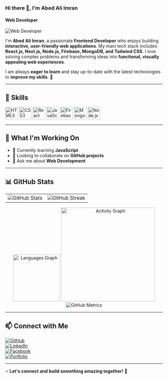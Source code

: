 ### Hi there 👋, I'm Abed Ali Imran  
#### Web Developer  

![Web Developer](https://media.licdn.com/dms/image/v2/D5616AQEi6ILVWrZG7Q/profile-displaybackgroundimage-shrink_350_1400/profile-displaybackgroundimage-shrink_350_1400/0/1738665100655?e=1744243200&v=beta&t=IFsYan72bCrV8AbiN1mAcbj1-LoUrokR385XSrVf8Lc)  

I'm **Abed Ali Imran**, a passionate **Frontend Developer** who enjoys building **interactive, user-friendly web applications**. My main tech stack includes **React.js, Next.js, Node.js, Firebase, MongoDB, and Tailwind CSS**. I love solving complex problems and transforming ideas into **functional, visually appealing web experiences**.  

I am always **eager to learn** and stay up-to-date with the latest technologies to **improve my skills**. 🚀  

---

## 🚀 Skills  

<div align="left">
  <img src="https://img.shields.io/badge/HTML5-E34F26?logo=html5&logoColor=white&style=for-the-badge" height="40" alt="HTML5" />
  <img src="https://img.shields.io/badge/CSS3-1572B6?logo=css3&logoColor=white&style=for-the-badge" height="40" alt="CSS3" />
  <img src="https://img.shields.io/badge/React-61DAFB?logo=react&logoColor=black&style=for-the-badge" height="40" alt="React" />
  <img src="https://img.shields.io/badge/JavaScript-F7DF1E?logo=javascript&logoColor=black&style=for-the-badge" height="40" alt="JavaScript" />
  <img src="https://img.shields.io/badge/Firebase-FFCA28?logo=firebase&logoColor=black&style=for-the-badge" height="40" alt="Firebase" />
  <img src="https://img.shields.io/badge/MongoDB-47A248?logo=mongodb&logoColor=white&style=for-the-badge" height="40" alt="MongoDB" />
  <img src="https://img.shields.io/badge/Node.js-339933?logo=nodedotjs&logoColor=white&style=for-the-badge" height="40" alt="Node.js" />
</div>  

---

## 🌱 What I'm Working On  

- 📖 Currently learning **JavaScript**  
- 🤝 Looking to collaborate on **GitHub projects**  
- 💬 Ask me about **Web Development**  

---

## 📊 GitHub Stats  

<table align="center">
  <tr>
    <td>
      <img src="https://github-readme-stats.vercel.app/api?username=RMABID&show_icons=true&theme=radical" alt="GitHub Stats" />
    </td>
    <td>
      <img src="https://github-readme-streak-stats.herokuapp.com/?user=RMABID&theme=radical" alt="GitHub Streak" />
    </td>
  </tr>
</table>

<div align="center">
  <img src="https://github-readme-stats.vercel.app/api/top-langs?username=RMABID&locale=en&layout=compact&card_width=320&langs_count=5&theme=dracula" height="150" alt="Languages Graph" />
  <img src="https://github-readme-activity-graph.vercel.app/graph?username=RMABID&radius=16&theme=react&area=true" height="300" alt="Activity Graph" />
</div> 

<div align="center">
  <img src="https://metrics.lecoq.io/RMABID" alt="GitHub Metrics" />
</div>

---

## 📫 Connect with Me  

[![GitHub](https://img.shields.io/badge/GitHub-000?logo=github&logoColor=white&style=for-the-badge)](https://github.com/RMABID)  
[![LinkedIn](https://img.shields.io/badge/LinkedIn-0077B5?logo=linkedin&logoColor=white&style=for-the-badge)](https://www.linkedin.com/in/rm-abed/)  
[![Facebook](https://img.shields.io/badge/Facebook-1877F2?logo=facebook&logoColor=white&style=for-the-badge)](https://www.facebook.com/r.m.imran.53983)  
[![Portfolio](https://img.shields.io/badge/Portfolio-24292F?logo=vercel&logoColor=white&style=for-the-badge)](https://rmabid.vercel.app)  

---

⭐ **Let's connect and build something amazing together!** 🚀  
